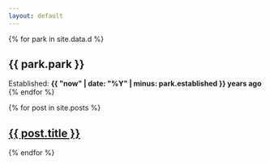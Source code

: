 ```yaml
---
layout: default
---
```


{% for park in site.data.d %}
  <h2>{{ park.park }}</h2>
  Established: <b>{{ "now" | date: "%Y" | minus: park.established }} years ago</b>
{% endfor %}

{% for post in site.posts %}
  <a href="{{ post.url }}"><h2>{{ post.title }}</h2></a>
{% endfor %}